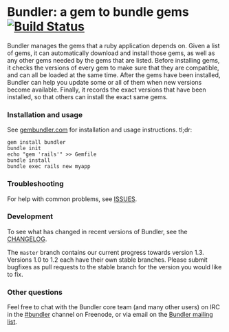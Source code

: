 # Bundler: a gem to bundle gems [![Build Status](https://secure.travis-ci.org/carlhuda/bundler.png?branch=master)](http://travis-ci.org/carlhuda/bundler)

Bundler manages the gems that a ruby application depends on. Given a list of gems, it can automatically download and install those gems, as well as any other gems needed by the gems that are listed. Before installing gems, it checks the versions of every gem to make sure that they are compatible, and can all be loaded at the same time. After the gems have been installed, Bundler can help you update some or all of them when new versions become available. Finally, it records the exact versions that have been installed, so that others can install the exact same gems.

### Installation and usage

See [gembundler.com](http://gembundler.com) for installation and usage instructions. tl;dr:

```
gem install bundler
bundle init
echo "gem 'rails'" >> Gemfile
bundle install
bundle exec rails new myapp
```

### Troubleshooting

For help with common problems, see [ISSUES](https://github.com/carlhuda/bundler/blob/master/ISSUES.md).

### Development

To see what has changed in recent versions of Bundler, see the [CHANGELOG](https://github.com/carlhuda/bundler/blob/master/CHANGELOG.md).

The `master` branch contains our current progress towards version 1.3. Versions 1.0 to 1.2 each have their own stable branches. Please submit bugfixes as pull requests to the stable branch for the version you would like to fix.

### Other questions

Feel free to chat with the Bundler core team (and many other users) on IRC in the  [#bundler](irc://irc.freenode.net/bundler) channel on Freenode, or via email on the [Bundler mailing list](http://groups.google.com/group/ruby-bundler).
